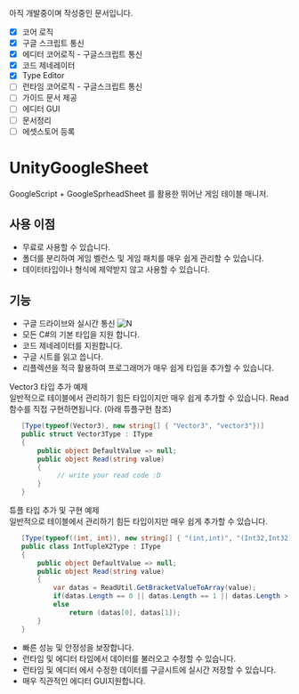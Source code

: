 
아직 개발중이며 작성중인 문서입니다.
- [x] 코어 로직
- [x] 구글 스크립트 통신
- [x] 에디터 코어로직 - 구글스크립트 통신
- [x] 코드 제네레이터
- [x] Type Editor
- [ ] 런타임 코어로직 - 구글스크립트 통신
- [ ] 가이드 문서 제공
- [ ] 에디터 GUI
- [ ] 문서정리
- [ ] 에셋스토어 등록 
# UnityGoogleSheet
 
GoogleScript + GoogleSprheadSheet 를 활용한 뛰어난 게임 테이블 매니저.  

## 사용 이점
 - 무료로 사용할 수 있습니다.
 - 폴더를 분리하여 게임 벨런스 및 게임 패치를 매우 쉽게 관리할 수 있습니다.
 - 데이터타입이나 형식에 제약받지 않고 사용할 수 있습니다.
 
## 기능
- 구글 드라이브와 실시간 통신
 ![N](https://github.com/shlifedev/UnityGoogleSheet/blob/main/app.gif?raw=true)
- 모든 C#의 기본 타입을 지원 합니다.
- 코드 제네레이터를 지원합니다.
- 구글 시트를 읽고 씁니다.
- 리플렉션을 적극 활용하여 프로그래머가 매우 쉽게 타입을 추가할 수 있습니다.

 Vector3 타입 추가 예제  
 일반적으로 테이블에서 관리하기 힘든 타입이지만 매우 쉽게 추가할 수 있습니다.
 Read함수를 직접 구현하면됩니다. (아래 튜플구현 참조)
 ```csharp
    [Type(typeof(Vector3), new string[] { "Vector3", "vector3"})]
    public struct Vector3Type : IType
    {
        public object DefaultValue => null;
        public object Read(string value)
        {
             // write your read code :D
        }
    }
 ```
 튜플 타입 추가 및 구현 예제  
 일반적으로 테이블에서 관리하기 힘든 타입이지만 매우 쉽게 추가할 수 있습니다.
 ```csharp
    [Type(typeof((int, int)), new string[] { "(int,int)", "(Int32,Int32)" })]
    public class IntTupleX2Type : IType
    {
        public object DefaultValue => null;
        public object Read(string value)
        {
            var datas = ReadUtil.GetBracketValueToArray(value);
            if(datas.Length == 0 || datas.Length == 1 || datas.Length > 2) return DefaultValue;
            else 
                return (datas[0], datas[1]); 
        }
    }
 ```
 
 - 빠른 성능 및 안정성을 보장합니다.
 - 런타임 및 에디터 타임에서 데이터를 불러오고 수정할 수 있습니다.
 - 런타임 및 에디터 에서 수정한 데이터를 구글시트에 실시간 저장할 수 있습니다.
 - 매우 직관적인 에디터 GUI지원합니다.
 
